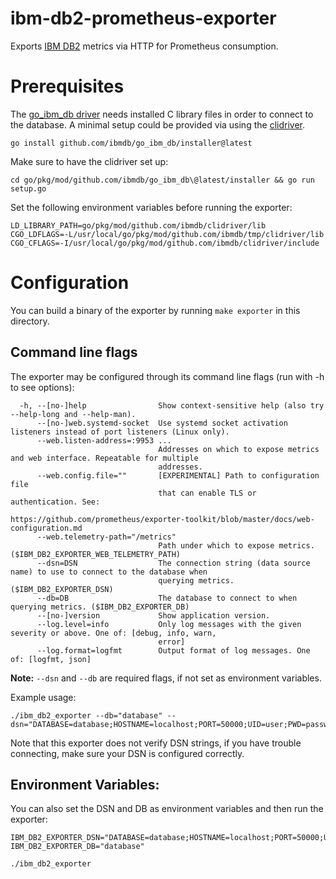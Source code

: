 # **ibm-db2-prometheus-exporter**
Exports [IBM DB2](https://www.ibm.com/products/db2/database?utm_content=SRCWW&p1=Search&p4=43700074899141970&p5=e&gclid=CjwKCAjw1YCkBhAOEiwA5aN4ARNs41KBBnhWj6dwPb2TECYFb3E_InKMe6mdSMBIPqJ4NWPsoqyIuRoCQmkQAvD_BwE&gclsrc=aw.ds) metrics via HTTP for Prometheus consumption.

# Prerequisites

The [go_ibm_db driver](https://github.com/ibmdb/go_ibm_db) needs installed C library files in order to connect to the database. A minimal setup could be provided via using the [clidriver](https://github.com/ibmdb/go_ibm_db/blob/master/installer/setup.go).
```
go install github.com/ibmdb/go_ibm_db/installer@latest
```

Make sure to have the clidriver set up:
```
cd go/pkg/mod/github.com/ibmdb/go_ibm_db\@latest/installer && go run setup.go
```

Set the following environment variables before running the exporter:
```
LD_LIBRARY_PATH=go/pkg/mod/github.com/ibmdb/clidriver/lib
CGO_LDFLAGS=-L/usr/local/go/pkg/mod/github.com/ibmdb/tmp/clidriver/lib
CGO_CFLAGS=-I/usr/local/go/pkg/mod/github.com/ibmdb/clidriver/include
```

# Configuration

You can build a binary of the exporter by running `make exporter` in this directory.
## Command line flags

The exporter may be configured through its command line flags (run with -h to see options):
```
  -h, --[no-]help                Show context-sensitive help (also try --help-long and --help-man).
      --[no-]web.systemd-socket  Use systemd socket activation listeners instead of port listeners (Linux only).
      --web.listen-address=:9953 ...
                                 Addresses on which to expose metrics and web interface. Repeatable for multiple
                                 addresses.
      --web.config.file=""       [EXPERIMENTAL] Path to configuration file
                                 that can enable TLS or authentication. See:
                                 https://github.com/prometheus/exporter-toolkit/blob/master/docs/web-configuration.md
      --web.telemetry-path="/metrics"
                                 Path under which to expose metrics. ($IBM_DB2_EXPORTER_WEB_TELEMETRY_PATH)
      --dsn=DSN                  The connection string (data source name) to use to connect to the database when
                                 querying metrics. ($IBM_DB2_EXPORTER_DSN)
      --db=DB                    The database to connect to when querying metrics. ($IBM_DB2_EXPORTER_DB)
      --[no-]version             Show application version.
      --log.level=info           Only log messages with the given severity or above. One of: [debug, info, warn,
                                 error]
      --log.format=logfmt        Output format of log messages. One of: [logfmt, json]
```
**Note:** `--dsn` and `--db` are required flags, if not set as environment variables.

Example usage:
```
./ibm_db2_exporter --db="database" --dsn="DATABASE=database;HOSTNAME=localhost;PORT=50000;UID=user;PWD=password;"
```

Note that this exporter does not verify DSN strings, if you have trouble connecting, make sure your DSN is configured correctly. 
## Environment Variables:

You can also set the DSN and DB as environment variables and then run the exporter:  
```
IBM_DB2_EXPORTER_DSN="DATABASE=database;HOSTNAME=localhost;PORT=50000;UID=user;PWD=password;"  
IBM_DB2_EXPORTER_DB="database"  

./ibm_db2_exporter
```
